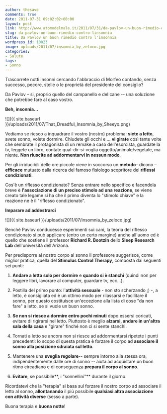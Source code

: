 ```yaml
---
author: thesave
comments: true
date: 2011-07-31 09:02:02+00:00
layout: post
link: http://www.atomodelmale.it/2011/07/31/da-pavlov-un-buon-rimedio-contro-linsonnia/
slug: da-pavlov-un-buon-rimedio-contro-linsonnia
title: Da Pavlov un buon rimedio contro l'insonnia
wordpress_id: 10023
image: uploads/2011/07/insomnia_by_zeloco.jpg
categories:
- Salute
tags:
- Sonno
---
```


Trascorrete notti insonni cercando l'abbraccio di Morfeo contando, senza successo, pecore, stelle o le proprietà del presidente del consiglio?

Da Pavlov – si, proprio quello del campanello e del cane -- una soluzione che potrebbe fare al caso vostro.

**Beh, insonnia…**

![]({{ site.baseurl }}/uploads/2011/07/That_Dreadful_Insomnia_by_Sheeyo.png)

Vediamo se riesco a inquadrare il vostro (nostro) problema: **siete a letto**, avete sonno, volete dormire. Chiudete gli occhi e … **vi girate** così tante volte che sembrate il protagonista di un remake a caso dell'esorcista, guardate la tv, leggete un libro, contate qual-dir-si-voglia oggetto/animale/vegetale, ma niente. **Non riuscite ad addormentarvi in nessun modo**.

Per gli irriducibili delle ore piccole viene in soccorso un **metodo**– dicono –**efficace** mutuato dalla ricerca del famoso fisiologo scopritore dei **riflessi condizionati**.

Cos'è un riflesso condizionato? Senza entrare nello specifico e facendola breve è **l'associazione di un preciso stimolo ad una reazione**, se viene creato tale legame si ha che il primo diventa lo "stimolo chiave" e la reazione ne è il "riflesso condizionato".

**Imparare ad addestrarci**

![]({{ site.baseurl }}/uploads/2011/07/insomnia_by_zeloco.jpg)

Benché Pavlov conducesse esperimenti sui cani, la teoria del riflesso condizionato si può applicare (entro un certo margine) anche all'uomo ed è quello che sostiene il professor **Richard R. Bootzin** dello **Sleep Research Lab** dell'università dell'Arizona.

Per predisporre al nostro corpo al sonno il professore suggerisce, come miglior pratica, quella del **Stimulus Control Therapy**, composta dai seguenti sei punti:

	
  1. **Andare a letto solo per dormire** e **quando si è stanchi** (quindi non per leggere libri, lavorare al computer, guardare tv, ecc…).

	
  2. Postilla del primo punto: l'**attività sessuale** - non      sto scherzando ;) -, a letto, è consigliata ed è un ottimo modo per rilassarsi e facilitare il sonno,      per questo costituisce un'eccezione alla lista di cose "da non fare" a letto, se      si vuole un buon sonno.

	
  3. **Se non si riesce a dormire entro pochi minuti** dopo      essersi coricati, evitare di rigirarsi nel letto. Piuttosto è meglio      **alzarsi, andare in un'altra sala della casa** e "girare" finché non ci si      sente stanchi.

	
  4. Tornati a letto se ancora non si riesce ad addormentarsi ripetete i punti precedenti: lo scopo di questa      pratica è forzare il corpo ad **associare il sonno alla posizione      sdraiata sul letto**.

	
  5. Mantenere una **sveglia regolare**-- sempre intorno      alla stessa ora, indipendentemente dalle ore di sonno -- aiuta ad      acquistare un buon ritmo circadiano e di conseguenza **prepara il corpo al      sonno**.

	
  6. **Evitare**, se possibile**, i "sonnellini"** durante il      giorno.

Ricordatevi che la "terapia" si basa sul forzare il nostro corpo ad associare il letto al sonno, **allontanando** il più possibile **qualsiasi altra associazione con attività diverse** (sesso a parte).

Buona terapia e **buona notte**!
